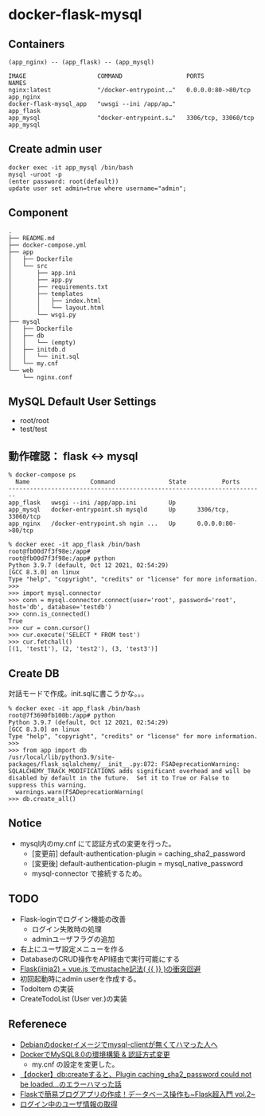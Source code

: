 # docker-flask-mysql

## Containers

```
(app_nginx) -- (app_flask) -- (app_mysql)

IMAGE                    COMMAND                  PORTS                 NAMES
nginx:latest             "/docker-entrypoint.…"   0.0.0.0:80->80/tcp    app_nginx
docker-flask-mysql_app   "uwsgi --ini /app/ap…"                         app_flask
app_mysql                "docker-entrypoint.s…"   3306/tcp, 33060/tcp   app_mysql
```

## Create admin user

```
docker exec -it app_mysql /bin/bash
mysql -uroot -p
(enter password: root(default))
update user set admin=true where username="admin";
```

## Component

```
.
├── README.md
├── docker-compose.yml
├── app
│   ├── Dockerfile
│   └── src
│       ├── app.ini
│       ├── app.py
│       ├── requirements.txt
│       ├── templates
│       │   ├── index.html
│       │   └── layout.html
│       └── wsgi.py
├── mysql
│   ├── Dockerfile
│   ├── db
│   │   └── (empty)
│   ├── initdb.d
│   │   └── init.sql
│   └── my.cnf
└── web
    └── nginx.conf
```

## MySQL Default User Settings

* root/root
* test/test

## 動作確認： flask <-> mysql

```
% docker-compose ps   
  Name                 Command               State          Ports       
------------------------------------------------------------------------
app_flask   uwsgi --ini /app/app.ini         Up                         
app_mysql   docker-entrypoint.sh mysqld      Up      3306/tcp, 33060/tcp
app_nginx   /docker-entrypoint.sh ngin ...   Up      0.0.0.0:80->80/tcp 

% docker exec -it app_flask /bin/bash
root@fb00d7f3f98e:/app# 
root@fb00d7f3f98e:/app# python
Python 3.9.7 (default, Oct 12 2021, 02:54:29) 
[GCC 8.3.0] on linux
Type "help", "copyright", "credits" or "license" for more information.
>>> 
>>> import mysql.connector
>>> conn = mysql.connector.connect(user='root', password='root', host='db', database='testdb')                  
>>> conn.is_connected()
True
>>> cur = conn.cursor()
>>> cur.execute('SELECT * FROM test')
>>> cur.fetchall()
[(1, 'test1'), (2, 'test2'), (3, 'test3')]
```

## Create DB

対話モードで作成。init.sqlに書こうかな。。。

```
% docker exec -it app_flask /bin/bash
root@7f3690fb100b:/app# python
Python 3.9.7 (default, Oct 12 2021, 02:54:29) 
[GCC 8.3.0] on linux
Type "help", "copyright", "credits" or "license" for more information.
>>> 
>>> from app import db
/usr/local/lib/python3.9/site-packages/flask_sqlalchemy/__init__.py:872: FSADeprecationWarning: SQLALCHEMY_TRACK_MODIFICATIONS adds significant overhead and will be disabled by default in the future.  Set it to True or False to suppress this warning.
  warnings.warn(FSADeprecationWarning(
>>> db.create_all()
```


## Notice 

* mysql内のmy.cnf にて認証方式の変更を行った。
    * [変更前] default-authentication-plugin = caching_sha2_password
    * [変更後] default-authentication-plugin = mysql_native_password
    * mysql-connector で接続するため。

## TODO

* Flask-loginでログイン機能の改善
    * ログイン失敗時の処理
    * adminユーザフラグの追加
* 右上にユーザ設定メニューを作る
* DatabaseのCRUD操作をAPI経由で実行可能にする
* [Flask(jinja2) + vue.js でmustache記法( {{ }} )の衝突回避](https://blog.hysakhr.com/2019/09/14/flaskjinja2-vue-js-%E3%81%A7mustache%E8%A8%98%E6%B3%95-%E3%81%AE%E8%A1%9D%E7%AA%81%E5%9B%9E%E9%81%BF/)
* 初回起動時にadmin userを作成する。
* TodoItem の実装
* CreateTodoList (User ver.)の実装

## Referenece

* [Debianのdockerイメージでmysql-clientが無くてハマった人へ](https://qiita.com/henrich/items/1b7ee2f3a72f8bb29cba)
* [DockerでMySQL8.0の環境構築 & 認証方式変更](https://www.wakuwakubank.com/posts/596-mysql-8-with-docker/)
    * my.cnf の設定を変更した。
* [【docker】db:createすると、Plugin caching_sha2_password could not be loaded...のエラーハマった話](https://qiita.com/tomo-IR/items/224d33f14561e759dd16)
* [Flaskで簡易ブログアプリの作成！データベース操作も~Flask超入門 vol.2~](https://www.youtube.com/watch?v=mW0_60SRr3s)
* [ログイン中のユーザ情報の取得](https://www.osstech.co.jp/~hamano/posts/flask-login-ldap/)